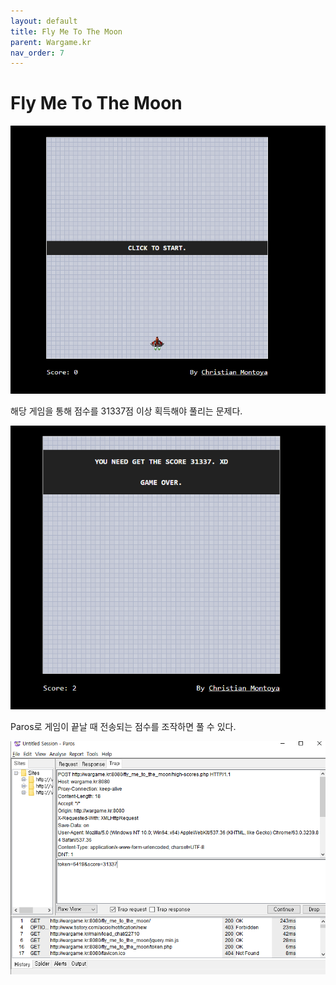 ```yaml
---
layout: default
title: Fly Me To The Moon
parent: Wargame.kr
nav_order: 7
---
```


# Fly Me To The Moon

![index](/assets/images/wargame_kr/fly_me_to_the_moon/1.png)

해당 게임을 통해 점수를 31337점 이상 획득해야 풀리는 문제다.

![index](/assets/images/wargame_kr/fly_me_to_the_moon/2.png)

Paros로 게임이 끝날 때 전송되는 점수를 조작하면 풀 수 있다.

![index](/assets/images/wargame_kr/fly_me_to_the_moon/3.png)